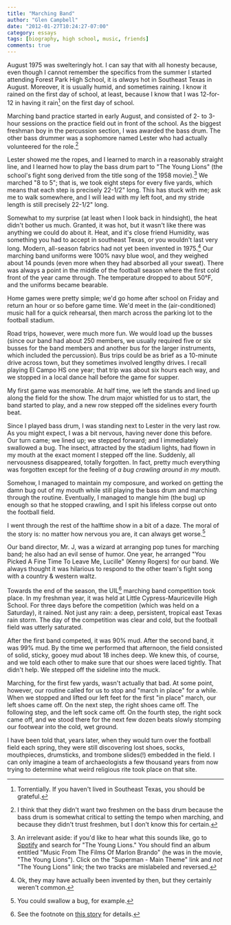 ```yaml
---
title: "Marching Band"
author: "Glen Campbell"
date: "2012-01-27T10:24:27-07:00"
category: essays
tags: [biography, high school, music, friends]
comments: true
---
```


August 1975 was swelteringly hot. I can say that with all honesty because, even though I cannot remember the specifics from the summer I started attending Forest Park High School, it is _always_ hot in Southeast Texas in August. Moreover, it is usually humid, and sometimes raining. I know it rained on the first day of school, at least, because I know that I was 12-for-12 in having it rain[^1] on the first day of school.

Marching band practice started in early August, and consisted of 2- to 3-hour sessions on the practice field out in front of the school. As the biggest freshman boy in the percussion section, I was awarded the bass drum. The other bass drummer was a sophomore named Lester who had actually volunteered for the role.[^2]

Lester showed me the ropes, and I learned to march in a reasonably straight line, and I learned how to play the bass drum part to "The Young Lions" (the school's fight song derived from the title song of the 1958 movie).[^3] We marched "8 to 5"; that is, we took eight steps for every five yards, which means that each step is precisely 22-1/2" long. This has stuck with me; ask me to walk somewhere, and I will lead with my left foot, and my stride length is still precisely 22-1/2" long.

Somewhat to my surprise (at least when I look back in hindsight), the heat didn't bother us much. Granted, it was hot, but it wasn't like there was anything we could do about it. Heat, and it's close friend Humidity, was something you had to accept in southeast Texas, or you wouldn't last very long. Modern, all-season fabrics had not yet been invented in 1975.[^4] Our marching band uniforms were 100% navy blue wool, and they weighed about 14 pounds (even more when they had absorbed all your sweat). There was always a point in the middle of the football season where the first cold front of the year came through. The temperature dropped to about 50&deg;F, and the uniforms became bearable.

Home games were pretty simple; we'd go home after school on Friday and return an hour or so before game time. We'd meet in the (air-conditioned) music hall for a quick rehearsal, then march across the parking lot to the football stadium.

Road trips, however, were much more fun. We would load up the busses (since our band had about 250 members, we usually required five or six busses for the band members and another bus for the larger instruments, which included the percussion). Bus trips could be as brief as a 10-minute drive across town, but they sometimes involved lengthy drives. I recall playing El Campo HS one year; that trip was about six hours each way, and we stopped in a local dance hall before the game for supper.

My first game was memorable. At half time, we left the stands and lined up along the field for the show. The drum major whistled for us to start, the band started to play, and a new row stepped off the sidelines every fourth beat.

Since I played bass drum, I was standing next to Lester in the very last row. As you might expect, I was a bit nervous, having never done this before. Our turn came; we lined up; we stepped forward; and I immediately swallowed a bug. The insect, attracted by the stadium lights, had flown in my mouth at the exact moment I stepped off the line. Suddenly, all nervousness disappeared, totally forgotten. In fact, pretty much everything was forgotten except for the feeling of _a bug crawling around in my mouth_.

Somehow, I managed to maintain my composure, and worked on getting the damn bug out of my mouth while still playing the bass drum and marching through the routine. Eventually, I managed to mangle him (the bug) up enough so that he stopped crawling, and I spit his lifeless corpse out onto the football field.

I went through the rest of the halftime show in a bit of a daze.  The moral of the story is: no matter how nervous you are, it can always get worse.[^5]

Our band director, Mr. J, was a wizard at arranging pop tunes for marching band; he also had an evil sense of humor. One year, he arranged "You Picked A Fine Time To Leave Me, Lucille" (Kenny Rogers) for our band. We always thought it was hilarious to respond to the other team's fight song with a country & western waltz.

Towards the end of the season, the UIL[^6] marching band competition took place. In my freshman year, it was held at Little Cypress-Mauriceville High School. For three days before the competition (which was held on a Saturday), it rained. Not just any rain: a deep, persistent, tropical east Texas rain storm. The day of the competition was clear and cold, but the football field was utterly saturated.

After the first band competed, it was 90% mud. After the second band, it was 99% mud. By the time we performed that afternoon, the field consisted of solid, sticky, gooey mud about 18 inches deep.  We knew this, of course, and we told each other to make sure that our shoes were laced tightly. That didn't help. We stepped off the sideline into the muck.

Marching, for the first few yards, wasn't actually that bad. At some point, however, our routine called for us to stop and "march in place" for a while. When we stopped and lifted our left feet for the first "in place" march, our left shoes came off. On the next step, the right shoes came off. The following step, and the left sock came off. On the fourth step, the right sock came off, and we stood there for the next few dozen beats slowly stomping our footwear into the cold, wet ground.

I have been told that, years later, when they would turn over the football field each spring, they were still discovering lost shoes, socks, mouthpieces, drumsticks, and trombone slides(!) embedded in the field. I can only imagine a team of archaeologists a few thousand years from now trying to determine what weird religious rite took place on that site.

[^1]: Torrentially. If you haven't lived in Southeast Texas, you should be grateful.

[^2]: I think that they didn't want two freshmen on the bass drum because the bass drum is somewhat critical to setting the tempo when marching, and because they didn't trust freshmen, but I don't know this for certain.

[^3]: An irrelevant aside: if you'd like to hear what this sounds like, go to [Spotify](http://www.spotify.com) and search for "The Young Lions." You should find an album entitled "Music From The Films Of Marlon Brando" (he was in the movie, "The Young Lions").  Click on the "Superman - Main Theme" link and _not_ "The Young Lions" link; the two tracks are mislabeled and reversed.

[^4]: Ok, they may have actually been invented by then, but they certainly weren't common.

[^5]: You could swallow a bug, for example.

[^6]: See the footnote on [this story](/essays/gadgets.html) for details.

